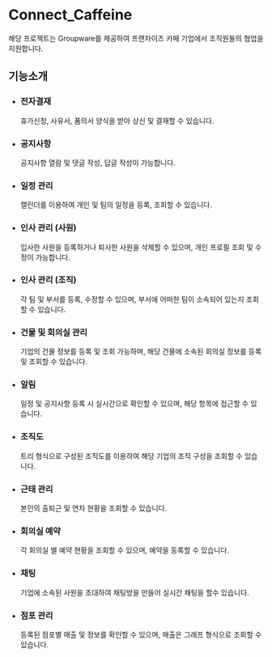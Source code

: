 # Connect_Caffeine
해당 프로젝트는 Groupware를 제공하여 프랜차이즈 카페 기업에서 조직원들의 협업을 지원합니다.


## 기능소개
- ### 전자결재
  휴가신청, 사유서, 품의서 양식을 받아 상신 및 결재할 수 있습니다.
  
- ### 공지사항
  공지사항 열람 및 댓글 작성, 답글 작성이 가능합니다.

- ### 일정 관리
  캘린더를 이용하여 개인 및 팀의 일정을 등록, 조회할 수 있습니다.

- ### 인사 관리 (사원)
  입사한 사원을 등록하거나 퇴사한 사원을 삭제할 수 있으며, 개인 프로필 조회 및 수정이 가능합니다.

- ### 인사 관리 (조직)
  각 팀 및 부서를 등록, 수정할 수 있으며, 부서에 어떠한 팀이 소속되어 있는지 조회할 수 있습니다.

- ### 건물 및 회의실 관리
  기업의 건물 정보를 등록 및 조회 가능하며, 해당 건물에 소속된 회의실 정보를 등록 및 조회할 수 있습니다.

- ### 알림
  일정 및 공지사항 등록 시 실시간으로 확인할 수 있으며, 해당 항목에 접근할 수 있습니다.

- ### 조직도
  트리 형식으로 구성된 조직도를 이용하여 해당 기업의 조직 구성을 조회할 수 있습니다.

- ### 근태 관리
  본인의 출퇴근 및 연차 현황을 조회할 수 있습니다.

- ### 회의실 예약
  각 회의실 별 예약 현황을 조회할 수 있으며, 예약을 등록할 수 있습니다.

- ### 채팅
  기업에 소속된 사원을 초대하여 채팅방을 만들어 실시간 채팅을 할수 있습니다.

- ### 점포 관리
  등록된 점포별 매출 및 정보를 확인할 수 있으며, 매출은 그래프 형식으로 조회할 수 있습니다.
